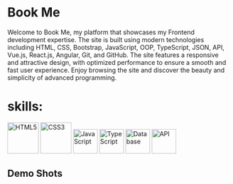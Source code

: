 <h1 align="left">Book Me</h1>
<p align="left">
  Welcome to Book Me, my platform that showcases my Frontend development expertise. The site is built using modern technologies including HTML, CSS, Bootstrap, JavaScript, OOP, TypeScript, JSON, API, Vue.js, React.js, Angular, Git, and GitHub. The site features a responsive and attractive design, with optimized performance to ensure a smooth and fast user experience. Enjoy browsing the site and discover the beauty and simplicity of advanced programming.
</p>

<h1 align="left">skills:</h1>
<p align="left">
  <img src="https://upload.wikimedia.org/wikipedia/commons/6/61/HTML5_logo_and_wordmark.svg" alt="HTML5" width="70" height="70"/>
  <img src="https://upload.wikimedia.org/wikipedia/commons/d/d5/CSS3_logo_and_wordmark.svg" alt="CSS3" width="70" height="70"/>
  <img src="https://upload.wikimedia.org/wikipedia/commons/6/6a/JavaScript-logo.png" alt="JavaScript" width="55" height="55"/>
  <img src="https://upload.wikimedia.org/wikipedia/commons/4/4c/Typescript_logo_2020.svg" alt="TypeScript" width="55" height="55"/>
    <img src="https://cdn-icons-png.flaticon.com/512/136/136525.png" alt="Database" width="55" height="55"/>
  <img src="https://img.icons8.com/ios-filled/50/000000/database-restore.png" alt="API" width="55" height="55"/>
</p>

<h2>Demo Shots</h2>
<img src="">